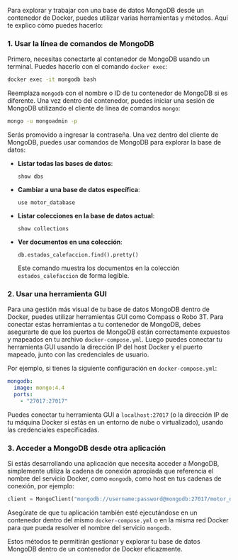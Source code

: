 Para explorar y trabajar con una base de datos MongoDB desde un contenedor de Docker, puedes utilizar varias herramientas y métodos. Aquí te explico cómo puedes hacerlo:

### 1. **Usar la línea de comandos de MongoDB**

Primero, necesitas conectarte al contenedor de MongoDB usando un terminal. Puedes hacerlo con el comando `docker exec`:

```bash
docker exec -it mongodb bash
```

Reemplaza `mongodb` con el nombre o ID de tu contenedor de MongoDB si es diferente. Una vez dentro del contenedor, puedes iniciar una sesión de MongoDB utilizando el cliente de línea de comandos `mongo`:

```bash
mongo -u mongoadmin -p
```

Serás promovido a ingresar la contraseña. Una vez dentro del cliente de MongoDB, puedes usar comandos de MongoDB para explorar la base de datos:

- **Listar todas las bases de datos**:
  ```mongo
  show dbs
  ```
- **Cambiar a una base de datos específica**:
  ```mongo
  use motor_database
  ```
- **Listar colecciones en la base de datos actual**:
  ```mongo
  show collections
  ```
- **Ver documentos en una colección**:
  ```mongo
  db.estados_calefaccion.find().pretty()
  ```
  Este comando muestra los documentos en la colección `estados_calefaccion` de forma legible.

### 2. **Usar una herramienta GUI**

Para una gestión más visual de tu base de datos MongoDB dentro de Docker, puedes utilizar herramientas GUI como Compass o Robo 3T. Para conectar estas herramientas a tu contenedor de MongoDB, debes asegurarte de que los puertos de MongoDB están correctamente expuestos y mapeados en tu archivo `docker-compose.yml`. Luego puedes conectar tu herramienta GUI usando la dirección IP del host Docker y el puerto mapeado, junto con las credenciales de usuario.

Por ejemplo, si tienes la siguiente configuración en `docker-compose.yml`:

```yaml
mongodb:
  image: mongo:4.4
  ports:
    - "27017:27017"
```

Puedes conectar tu herramienta GUI a `localhost:27017` (o la dirección IP de tu máquina Docker si estás en un entorno de nube o virtualizado), usando las credenciales especificadas.

### 3. **Acceder a MongoDB desde otra aplicación**

Si estás desarrollando una aplicación que necesita acceder a MongoDB, simplemente utiliza la cadena de conexión apropiada que referencia el nombre del servicio Docker, como `mongodb`, como host en tus cadenas de conexión, por ejemplo:

```python
client = MongoClient("mongodb://username:password@mongodb:27017/motor_database")
```

Asegúrate de que tu aplicación también esté ejecutándose en un contenedor dentro del mismo `docker-compose.yml` o en la misma red Docker para que pueda resolver el nombre del servicio `mongodb`.

Estos métodos te permitirán gestionar y explorar tu base de datos MongoDB dentro de un contenedor de Docker eficazmente.